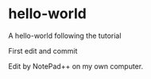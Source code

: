 # hello-world
A hello-world following the tutorial

First edit and commit

Edit by NotePad++ on my own computer.